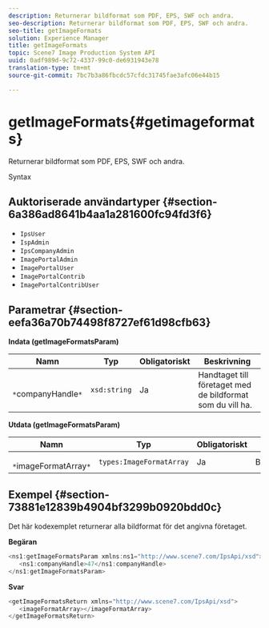 ```yaml
---
description: Returnerar bildformat som PDF, EPS, SWF och andra.
seo-description: Returnerar bildformat som PDF, EPS, SWF och andra.
seo-title: getImageFormats
solution: Experience Manager
title: getImageFormats
topic: Scene7 Image Production System API
uuid: 0adf989d-9c72-4337-99c0-de6931943e78
translation-type: tm+mt
source-git-commit: 7bc7b3a86fbcdc57cfdc31745fae3afc06e44b15

---
```



# getImageFormats{#getimageformats}

Returnerar bildformat som PDF, EPS, SWF och andra.

Syntax

## Auktoriserade användartyper {#section-6a386ad8641b4aa1a281600fc94fd3f6}

* `IpsUser`
* `IspAdmin`
* `IpsCompanyAdmin`
* `ImagePortalAdmin`
* `ImagePortalUser`
* `ImagePortalContrib`
* `ImagePortalContribUser`

## Parametrar {#section-eefa36a70b74498f8727ef61d98cfb63}

**Indata (getImageFormatsParam)**

| Namn | Typ | Obligatoriskt | Beskrivning |
|---|---|---|---|
| ` *`companyHandle`*` | `xsd:string` | Ja | Handtaget till företaget med de bildformat som du vill ha. |

**Utdata (getImageFormatsParam)**

| Namn | Typ | Obligatoriskt | Beskrivning |
|---|---|---|---|
| ` *`imageFormatArray`*` | `types:ImageFormatArray` | Ja | Bildformatsmatrisen. |

## Exempel {#section-73881e12839b4904bf3299b0920bdd0c}

Det här kodexemplet returnerar alla bildformat för det angivna företaget.

**Begäran**

```java
<ns1:getImageFormatsParam xmlns:ns1="http://www.scene7.com/IpsApi/xsd">
   <ns1:companyHandle>47</ns1:companyHandle>
</ns1:getImageFormatsParam>
```

**Svar**

```java
<getImageFormatsReturn xmlns="http://www.scene7.com/IpsApi/xsd">
   <imageFormatArray></imageFormatArray>
</getImageFormatsReturn>
```

